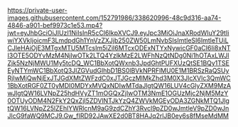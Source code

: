 https://private-user-images.githubusercontent.com/152791986/338620996-48c9d316-aa74-4846-a901-bef9973c1e53.mp4?jwt=eyJhbGciOiJIUzI1NiIsInR5cCI6IkpXVCJ9.eyJpc3MiOiJnaXRodWIuY29tIiwiYXVkIjoicmF3LmdpdGh1YnVzZXJjb250ZW50LmNvbSIsImtleSI6ImtleTUiLCJleHAiOjE3MTgxMTU5MTcsIm5iZiI6MTcxODExNTYxNywicGF0aCI6Ii8xNTI3OTE5ODYvMzM4NjIwOTk2LTQ4YzlkMzE2LWFhNzQtNDg0Ni1hOTAxLWJlZjk5NzNjMWU1My5tcDQ_WC1BbXotQWxnb3JpdGhtPUFXUzQtSE1BQy1TSEEyNTYmWC1BbXotQ3JlZGVudGlhbD1BS0lBVkNPRFlMU0E1M1BRSzRaQSUyRjIwMjQwNjExJTJGdXMtZWFzdC0xJTJGczMlMkZhd3M0X3JlcXVlc3QmWC1BbXotRGF0ZT0yMDI0MDYxMVQxNDIwMTdaJlgtQW16LUV4cGlyZXM9MzAwJlgtQW16LVNpZ25hdHVyZT1mOGQxZjIwOTM3NmE1OGUzMjc2NjM5MzY0OTUyODM4N2FkY2QxZjI5ZDVlNTJkYzQ4ZWVkMGEyODA3ZGNkMTQ1JlgtQW16LVNpZ25lZEhlYWRlcnM9aG9zdCZhY3Rvcl9pZD0wJmtleV9pZD0wJnJlcG9faWQ9MCJ9.Gw_fIRD92JAwXE2d0BT8HAJq2rlJB0ey6s8fMseMdMM
